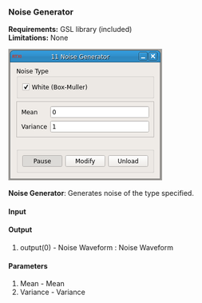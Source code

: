 ### Noise Generator

**Requirements:** GSL library (included)  
**Limitations:** None  

![Noise Generator GUI](noise-generator.png)

<!--start-->

**Noise Generator**: Generates noise of the type specified.

<!--end-->

#### Input


#### Output
1. output(0) - Noise Waveform : Noise Waveform

#### Parameters
1. Mean - Mean
2. Variance - Variance

